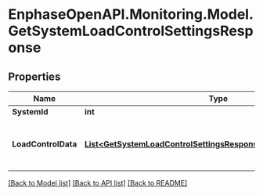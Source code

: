 # EnphaseOpenAPI.Monitoring.Model.GetSystemLoadControlSettingsResponse

## Properties

Name | Type | Description | Notes
------------ | ------------- | ------------- | -------------
**SystemId** | **int** |  | [optional] 
**LoadControlData** | [**List&lt;GetSystemLoadControlSettingsResponseLoadControlDataInner&gt;**](GetSystemLoadControlSettingsResponseLoadControlDataInner.md) | Load control data for all the configured loads. | [optional] 

[[Back to Model list]](../README.md#documentation-for-models) [[Back to API list]](../README.md#documentation-for-api-endpoints) [[Back to README]](../README.md)

